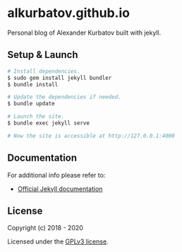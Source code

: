 # alkurbatov.github.io
Personal blog of Alexander Kurbatov built with jekyll.

## Setup & Launch
```bash
# Install dependencies.
$ sudo gem install jekyll bundler
$ bundle install

# Update the dependencies if needed.
$ bundle update

# Launch the site.
$ bundle exec jekyll serve

# Now the site is accessible at http://127.0.0.1:4000
```

## Documentation
For additional info please refer to:
* [Official Jekyll documentation](https://jekyllrb.com/docs/)

## License
Copyright (c) 2018 - 2020

Licensed under the [GPLv3 license](COPYING).
